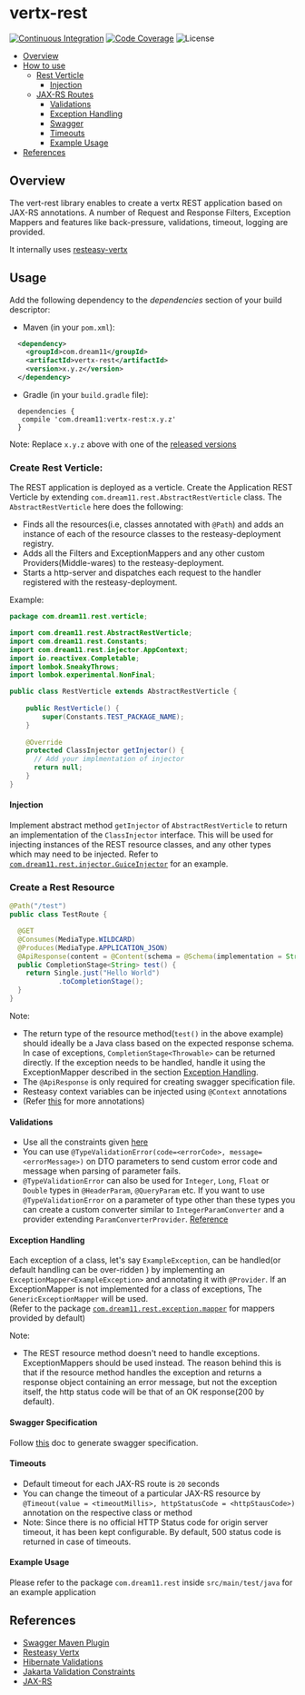 # vertx-rest
[![Continuous Integration](https://github.com/dream11/vertx-rest/actions/workflows/ci.yml/badge.svg)](https://github.com/dream11/rest/actions/workflows/ci.yml)
[![Code Coverage](https://codecov.io/gh/dream11/vertx-rest/branch/master/graph/badge.svg)](https://codecov.io/gh/dream11/vertx-rest)
![License](https://img.shields.io/badge/license-MIT-green.svg)

- [Overview](#overview)
- [How to use](#usage)
  - [Rest Verticle](#create-rest-verticle)
    - [Injection](#injection)
  - [JAX-RS Routes](#create-a-rest-resource)
    - [Validations](#validations)
    - [Exception Handling](#exception-handling)
    - [Swagger](#swagger-specification)
    - [Timeouts](#timeouts)
    - [Example Usage](#example-usage)
- [References](#references)

## Overview
The vert-rest library enables to create a vertx REST application based on JAX-RS annotations. A number of Request and Response Filters, 
Exception Mappers and features like back-pressure, validations, timeout, logging are provided.

It internally uses [resteasy-vertx](https://github.com/resteasy/resteasy/tree/main/server-adapters/resteasy-vertx)
## Usage

Add the following dependency to the *dependencies* section of your build descriptor:

- Maven (in your `pom.xml`):
```xml
  <dependency>
    <groupId>com.dream11</groupId>
    <artifactId>vertx-rest</artifactId>
    <version>x.y.z</version>
  </dependency>
```

- Gradle (in your `build.gradle` file):
```
  dependencies {
   compile 'com.dream11:vertx-rest:x.y.z'
  }
```

Note: Replace `x.y.z` above with one of the [released versions](https://github.com/dream11/vertx-rest/releases)

### Create Rest Verticle:
The REST application is deployed as a verticle.
Create the Application REST Verticle by extending `com.dream11.rest.AbstractRestVerticle` class.
The `AbstractRestVerticle` here does the following:
* Finds all the resources(i.e, classes annotated with `@Path`) and adds an instance of each of the resource classes to the resteasy-deployment registry.
* Adds all the Filters and ExceptionMappers and any other custom Providers(Middle-wares) to the resteasy-deployment.
* Starts a http-server and dispatches each request to the handler registered with the resteasy-deployment.

Example:

```java   
package com.dream11.rest.verticle;

import com.dream11.rest.AbstractRestVerticle;
import com.dream11.rest.Constants;
import com.dream11.rest.injector.AppContext;
import io.reactivex.Completable;
import lombok.SneakyThrows;
import lombok.experimental.NonFinal;

public class RestVerticle extends AbstractRestVerticle {
    
    public RestVerticle() {
        super(Constants.TEST_PACKAGE_NAME);
    }
    
    @Override
    protected ClassInjector getInjector() {
      // Add your implmentation of injector
      return null;
    }
}
```
#### Injection

Implement abstract method `getInjector` of `AbstractRestVerticle` to return an implementation of the `ClassInjector` interface. This will 
be used for injecting instances of the REST resource classes, and any other types which may need to be injected.
Refer to [`com.dream11.rest.injector.GuiceInjector`](src/test/java/com/dream11/rest/injector/GuiceInjector.java) for an example.

### Create a Rest Resource

```java
@Path("/test")
public class TestRoute {

  @GET
  @Consumes(MediaType.WILDCARD)
  @Produces(MediaType.APPLICATION_JSON)
  @ApiResponse(content = @Content(schema = @Schema(implementation = String.class)))
  public CompletionStage<String> test() {
    return Single.just("Hello World")
            .toCompletionStage();
  }
}
```
Note: 
* The return type of the resource method(`test()` in the above example) should ideally be a Java class based on the expected response schema. In case of exceptions, `CompletionStage<Throwable>` can be returned directly. If the exception needs to be handled, handle it using the ExceptionMapper described in the section [Exception Handling](#exception-handling).
* The `@ApiResponse` is only required for creating swagger specification file.
* Resteasy context variables can be injected using `@Context` annotations
* (Refer [this](https://github.com/swagger-api/swagger-core/wiki/Annotations) for more annotations)

#### Validations

* Use all the constraints given [here](https://jakarta.ee/specifications/bean-validation/3.0/apidocs/jakarta/validation/constraints/package-summary.html)
* You can use `@TypeValidationError(code=<errorCode>, message=<errorMessage>)` on DTO parameters to send custom error code and message
  when parsing of parameter fails.
* `@TypeValidationError` can also be used for `Integer`, `Long`, `Float` or `Double` types in `@HeaderParam`, `@QueryParam` etc. If you
  want to use `@TypeValidationError` on a parameter of type other than these types you can create a custom converter similar to `IntegerParamConverter` and a provider extending `ParamConverterProvider`. [Reference](https://blog.sebastian-daschner.com/entries/jaxrs-convert-params)

#### Exception Handling
Each exception of a class, let's say `ExampleException`, can be handled(or default handling can be over-ridden ) by implementing an `ExceptionMapper<ExampleException>` and annotating it with `@Provider`. If an ExceptionMapper is not implemented for a class of exceptions, The `GenericExceptionMapper` will be used.  
(Refer to the package [`com.dream11.rest.exception.mapper`](src/main/java/com/dream11/rest/exception/mapper) for mappers provided by default)

Note:
* The REST resource method doesn't need to handle exceptions. ExceptionMappers should be used instead. The reason behind this is that if the resource method handles the exception and returns a response object containing an error message, but not the exception itself, the http status code will be that of an OK response(200 by default). 

#### Swagger Specification
Follow [this](docs/swagger/swagger-generation.md) doc to generate swagger specification.

#### Timeouts

* Default timeout for each JAX-RS route is `20` seconds
* You can change the timeout of a particular JAX-RS resource by `@Timeout(value = <timeoutMillis>, httpStatusCode = <httpStausCode>)` annotation on the respective class or method
* Note: Since there is no official HTTP Status code for origin server timeout, it has been kept configurable. By default, 500 status code is returned in case of timeouts.

#### Example Usage

Please refer to the package `com.dream11.rest` inside `src/main/test/java` for an example application

## References

* [Swagger Maven Plugin](https://github.com/swagger-api/swagger-core/tree/master/modules/swagger-maven-plugin)
* [Resteasy Vertx](https://docs.jboss.org/resteasy/docs/3.1.0.Final/userguide/html/RESTEasy_Embedded_Container.html)
* [Hibernate Validations](https://hibernate.org/validator/documentation/getting-started/)
* [Jakarta Validation Constraints](https://jakarta.ee/specifications/bean-validation/3.0/apidocs/jakarta/validation/constraints/package-summary.html)
* [JAX-RS](https://docs.oracle.com/javaee/6/tutorial/doc/gilik.html)
         

